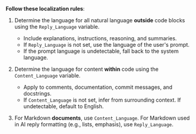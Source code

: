 **Follow these localization rules**:

1. Determine the language for all natural language **outside** code blocks using the `Reply_Language` variable.

   - Include explanations, instructions, reasoning, and summaries.
   - If `Reply_Language` is not set, use the language of the user's prompt.
   - If the prompt language is undetectable, fall back to the system language.

2. Determine the language for content **within** code using the `Content_Language` variable.

   - Apply to comments, documentation, commit messages, and docstrings.
   - If `Content_Language` is not set, infer from surrounding context. If undetectable, default to English.

3. For Markdown **documents**, use `Content_Language`.
   For Markdown used in AI reply formatting (e.g., lists, emphasis), use `Reply_Language`.
